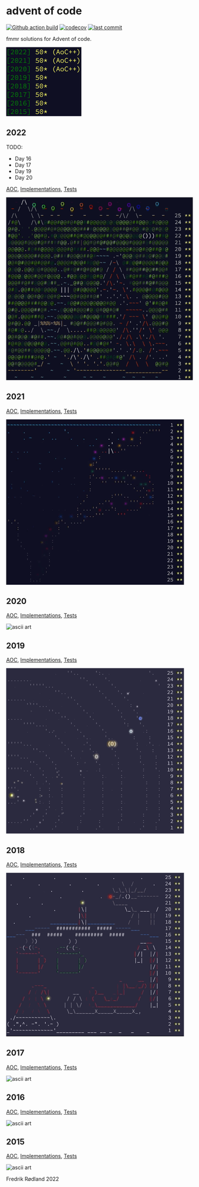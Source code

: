 # advent of code      
[![Github action build](https://github.com/fmmr/advent/actions/workflows/build.yml/badge.svg)](https://github.com/fmmr/advent/actions/workflows/build.yml) [![codecov](https://codecov.io/gh/fmmr/advent/branch/master/graph/badge.svg)](https://codecov.io/gh/fmmr/advent) [![last commit](https://img.shields.io/github/last-commit/fmmr/advent.svg)](https://github.com/fmmr/advent)

fmmr solutions for Advent of code.

![stars](gifs/stars.png?raw=true "ascii art")

## 2022

TODO:
- Day 16
- Day 17
- Day 19
- Day 20

[AOC](https://adventofcode.com/2022),
[Implementations](https://github.com/fmmr/advent/tree/master/src/main/kotlin/no/rodland/advent_2022),
[Tests](https://github.com/fmmr/advent/tree/master/src/test/kotlin/no/rodland/advent_2022)

![ascii art](gifs/2022.gif?raw=true "ascii art")

## 2021

[AOC](https://adventofcode.com/2021),
[Implementations](https://github.com/fmmr/advent/tree/master/src/main/kotlin/no/rodland/advent_2021),
[Tests](https://github.com/fmmr/advent/tree/master/src/test/kotlin/no/rodland/advent_2021)

![ascii art](gifs/2021.gif?raw=true "ascii art")

## 2020

[AOC](https://adventofcode.com/2020),
[Implementations](https://github.com/fmmr/advent/tree/master/src/main/kotlin/no/rodland/advent_2020),
[Tests](https://github.com/fmmr/advent/tree/master/src/test/kotlin/no/rodland/advent_2020)

![ascii art](gifs/2020.gif?raw=true "ascii art")

## 2019

[AOC](https://adventofcode.com/2019),
[Implementations](https://github.com/fmmr/advent/tree/master/src/main/kotlin/no/rodland/advent_2019),
[Tests](https://github.com/fmmr/advent/tree/master/src/test/kotlin/no/rodland/advent_2019)

![ascii art](gifs/2019.gif?raw=true "ascii art")

## 2018

[AOC](https://adventofcode.com/2018),
[Implementations](https://github.com/fmmr/advent/tree/master/src/main/kotlin/no/rodland/advent_2018),
[Tests](https://github.com/fmmr/advent/tree/master/src/test/kotlin/no/rodland/advent_2018)

![ascii art](gifs/2018.gif?raw=true "ascii art")

## 2017

[AOC](https://adventofcode.com/2017),
[Implementations](https://github.com/fmmr/advent/tree/master/src/main/kotlin/no/rodland/advent_2017),
[Tests](https://github.com/fmmr/advent/tree/master/src/test/kotlin/no/rodland/advent_2017)

![ascii art](gifs/2017.gif?raw=true "ascii art")

## 2016

[AOC](https://adventofcode.com/2016),
[Implementations](https://github.com/fmmr/advent/tree/master/src/main/kotlin/no/rodland/advent_2016),
[Tests](https://github.com/fmmr/advent/tree/master/src/test/kotlin/no/rodland/advent_2016)

![ascii art](gifs/2016.gif?raw=true "ascii art")

## 2015

[AOC](https://adventofcode.com/2015),
[Implementations](https://github.com/fmmr/advent/tree/master/src/main/kotlin/no/rodland/advent_2015),
[Tests](https://github.com/fmmr/advent/tree/master/src/test/kotlin/no/rodland/advent_2015)

![ascii art](gifs/2015.gif?raw=true "ascii art")

Fredrik Rødland 2022
